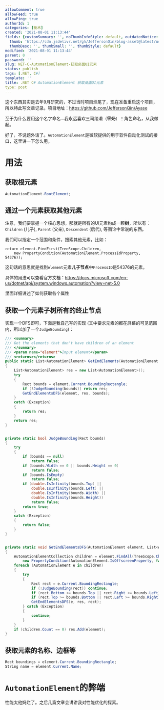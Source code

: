 ```yaml
---
allowComment: true
allowFeed: true
allowPing: true
authorId: 1
categories: [技术]
created: '2021-08-01 11:13:44'
fields: {customSummary: '', noThumbInfoStyle: default, outdatedNotice: 'no', reprint: standard,
  thumb: 'https://cdn.jsdelivr.net/gh/JeffersonQin/blog-asset@latest/usr/picgo/af3de31445dbde9baeef94903efb39c.jpg',
  thumbDesc: '', thumbSmall: '', thumbStyle: default}
modified: '2021-08-01 11:13:44'
parent: 0
password: ''
slug: NET-C-AutomationElement-获取桌面UI元素
status: publish
tags: [.NET, C#]
template: ''
title: .NET C# AutomationElement 获取桌面UI元素
type: post
---
```

这个东西其实是去年9月研究的，不过当时项目烂尾了，现在准备重启这个项目，所以特此写文章记录。项目地址：https://github.com/JeffersonQin/Ayase

至于为什么要用这个名字命名...我永远喜欢三司绫濑（~~零奶~~）！角色命名，从我做起。

好了，不说题外话了。`AutomationElement`是微软提供的用于软件自动化测试的接口，这里讲一下怎么用。

# 用法

## 获取根元素

```C#
AutomationElement.RootElement;
```

## 通过一个元素获取其他元素

注意，我们要掌握一个核心思想，那就是所有的UI元素构成一颗**树**，所以有：`Children` (儿子), `Parent` (父亲), `Descendent` (后代), 等图论中常说的东西。

我们可以指定一个范围和条件，搜索其他元素，比如：

```
return element.FindFirst(TreeScope.Children,
    new PropertyCondition(AutomationElement.ProcessIdProperty, 54376));
```

这句话的意思就是找到`element`元素**儿子节点**中`ProcessID`是54376的元素。

具体的用法可以查看官方文档：https://docs.microsoft.com/en-us/dotnet/api/system.windows.automation?view=net-5.0

里面详细讲述了如何获取各个属性

## 获取一个元素子树所有的终止节点

实现一个DFS即可，下面是我自己写的实现 (其中要求元素的都在屏幕的可见范围内，所以加了一个`JudgeBounding`)：

```C#
/// <summary>
/// Get the elements that don't have children of an element
/// </summary>
/// <param name="element">Input element</param>
/// <returns></returns>
public static List<AutomationElement> GetEndElements(AutomationElement element)
{
	List<AutomationElement> res = new List<AutomationElement>();
	try
	{
		Rect bounds = element.Current.BoundingRectangle;
		if (!JudgeBounding(bounds)) return res;
		GetEndElementsDFS(element, res, bounds);
	}
	catch (Exception)
	{
		return res;
	}
	return res;
}


private static bool JudgeBounding(Rect bounds)
{
	try
	{
		if (bounds == null)
			return false;
		if (bounds.Width == 0 || bounds.Height == 0)
			return false;
		if (bounds.IsEmpty)
			return false;
		if (double.IsInfinity(bounds.Top) ||
			double.IsInfinity(bounds.Left) ||
			double.IsInfinity(bounds.Width) ||
			double.IsInfinity(bounds.Height))
			return false;
		return true;
	}
	catch (Exception)
	{
		return false;
	}
}


private static void GetEndElementsDFS(AutomationElement element, List<AutomationElement> res, Rect bounds)
{
	AutomationElementCollection children = element.FindAll(TreeScope.Children,
		new PropertyCondition(AutomationElement.IsOffscreenProperty, false));
	foreach (AutomationElement e in children)
	{
		try
		{
			Rect rect = e.Current.BoundingRectangle;
			if (!JudgeBounding(rect)) continue;
			if (rect.Bottom <= bounds.Top || rect.Right <= bounds.Left) continue;
			if (rect.Top >= bounds.Bottom || rect.Left >= bounds.Right) continue;
			GetEndElementsDFS(e, res, rect);
		} catch (Exception)
		{
			continue;
		}
	}
	if (children.Count == 0) res.Add(element);
}
```

## 获取元素的名称、边框等

```C#
Rect boundings = element.Current.BoundingRectangle;
String name = element.Current.Name;
```

# `AutomationElement`的弊端

性能太他妈烂了。之后几篇文章会讲讲我对性能优化的探索。
